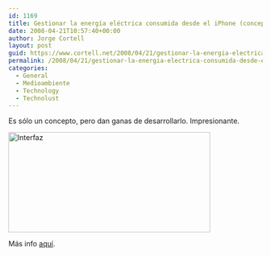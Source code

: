 ```yaml
---
id: 1169
title: Gestionar la energía eléctrica consumida desde el iPhone (concepto)
date: 2008-04-21T10:57:40+00:00
author: Jorge Cortell
layout: post
guid: https://www.cortell.net/2008/04/21/gestionar-la-energia-electrica-consumida-desde-el-iphone-concepto/
permalink: /2008/04/21/gestionar-la-energia-electrica-consumida-desde-el-iphone-concepto/
categories:
  - General
  - Medioambiente
  - Technology
  - Technolust
---
```

Es sólo un concepto, pero dan ganas de desarrollarlo. Impresionante.

<img src="https://www.thegreenergrass.org/uploaded_images/sm-multiscreen-742151.jpg" alt="Interfaz" height="199" width="400" />

Más info <a href="https://www.thegreenergrass.org/2008/02/concept-current-state.html" title="Greener Grass" target="_blank">aquí</a>.